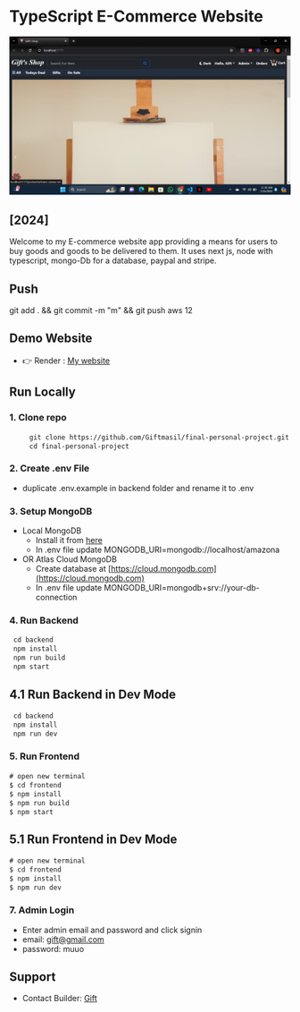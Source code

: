 # TypeScript E-Commerce Website

![gift's-shop](/frontend/public/images/gift's.jpg)

## [2024]

Welcome to my E-commerce website app providing a means for users to buy goods and goods to be delivered to them. It uses next js, node with typescript, mongo-Db for a database, paypal and stripe.

## Push

git add . && git commit -m "m" && git push aws
12



## Demo Website

- 👉 Render : [My website](https://final-personal-project-frontend.vercel.app)


## Run Locally

### 1. Clone repo

```shell
     git clone https://github.com/Giftmasil/final-personal-project.git
     cd final-personal-project
```

### 2. Create .env File

- duplicate .env.example in backend folder and rename it to .env

### 3. Setup MongoDB

- Local MongoDB
  - Install it from [here](https://www.mongodb.com/try/download/community)
  - In .env file update MONGODB_URI=mongodb://localhost/amazona
- OR Atlas Cloud MongoDB
  - Create database at [https://cloud.mongodb.com](https://cloud.mongodb.com)
  - In .env file update MONGODB_URI=mongodb+srv://your-db-connection

### 4. Run Backend

```shell
 cd backend
 npm install
 npm run build
 npm start
```

## 4.1 Run Backend in Dev Mode

```shell
 cd backend
 npm install
 npm run dev
```

### 5. Run Frontend

```shell
# open new terminal
$ cd frontend
$ npm install
$ npm run build
$ npm start
```

## 5.1 Run Frontend in Dev Mode

```shell
# open new terminal
$ cd frontend
$ npm install
$ npm run dev
```


### 7. Admin Login

- Enter admin email and password and click signin
- email: gift@gmail.com
- password: muuo

## Support

- Contact Builder: [Gift](mailto:masilagift@gmail.com)
